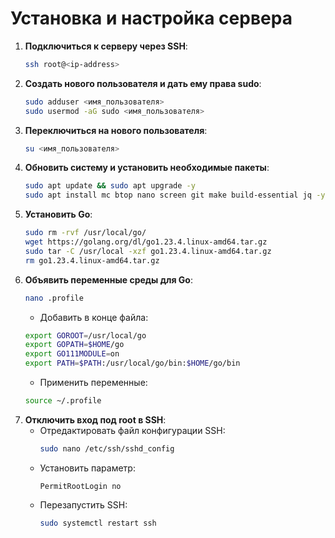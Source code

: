 # Установка и настройка сервера

1. **Подключиться к серверу через SSH**:
   ```bash
   ssh root@<ip-address>
   ```
2. **Создать нового пользователя и дать ему права sudo**:
   ```bash
   sudo adduser <имя_пользователя>
   sudo usermod -aG sudo <имя_пользователя>
   ```
3. **Переключиться на нового пользователя**:
   ```bash
   su <имя_пользователя>
   ```
4. **Обновить систему и установить необходимые пакеты**:
   ```bash
   sudo apt update && sudo apt upgrade -y
   sudo apt install mc btop nano screen git make build-essential jq -y
   ```
5. **Установить Go**:
   ```bash
   sudo rm -rvf /usr/local/go/
   wget https://golang.org/dl/go1.23.4.linux-amd64.tar.gz
   sudo tar -C /usr/local -xzf go1.23.4.linux-amd64.tar.gz
   rm go1.23.4.linux-amd64.tar.gz
   ```
6. **Объявить переменные среды для Go**:
   ```bash
   nano .profile
   ```
   - Добавить в конце файла:
   ```bash
   export GOROOT=/usr/local/go
   export GOPATH=$HOME/go
   export GO111MODULE=on
   export PATH=$PATH:/usr/local/go/bin:$HOME/go/bin
   ```
   - Применить переменные:
   ```bash
   source ~/.profile
   ```
7. **Отключить вход под root в SSH**:
   - Отредактировать файл конфигурации SSH:
     ```bash
     sudo nano /etc/ssh/sshd_config
     ```
   - Установить параметр:
     ```
     PermitRootLogin no
     ```
   - Перезапустить SSH:
     ```bash
     sudo systemctl restart ssh
     ```
